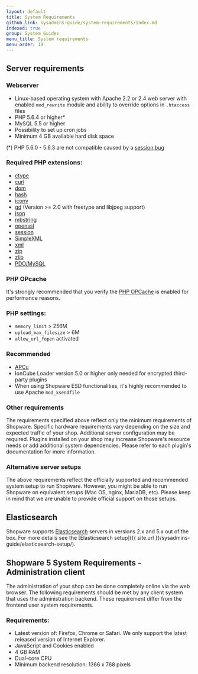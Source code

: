 ```yaml
---
layout: default
title: System Requirements
github_link: sysadmins-guide/system-requirements/index.md
indexed: true
group: System Guides
menu_title: System requirements
menu_order: 10
---
```

## Server requirements

### Webserver 

- Linux-based operating system with Apache 2.2 or 2.4 web server with enabled  `mod_rewrite` module and ability to override options in `.htaccess` files
- PHP 5.6.4 or higher*
- MySQL 5.5 or higher
- Possibility to set up cron jobs
- Minimum 4 GB available hard disk space

 (\*) PHP 5.6.0 - 5.6.3 are not compatible caused by a [session bug](https://bugs.php.net/bug.php?id=68331)

### Required PHP extensions:

-   <a href="http://php.net/manual/en/book.ctype.php" target="_blank">ctype</a>
-   <a href="http://php.net/manual/en/book.curl.php" target="_blank">curl</a>
-   <a href="http://php.net/manual/en/book.dom.php" target="_blank">dom</a>
-   <a href="http://php.net/manual/en/book.hash.php" target="_blank">hash</a>
-   <a href="http://php.net/manual/en/book.iconv.php" target="_blank">iconv</a>
-   <a href="http://php.net/manual/en/book.image.php" target="_blank">gd</a> (Version >= 2.0 with freetype and libjpeg support)
-   <a href="http://php.net/manual/en/book.json.php" target="_blank">json</a>
-   <a href="http://php.net/manual/en/book.mbstring.php" target="_blank">mbstring</a>
-   <a href="http://php.net/manual/en/book.openssl.php" target="_blank">openssl</a>
-   <a href="http://php.net/manual/en/book.session.php" target="_blank">session</a>
-   <a href="http://php.net/manual/en/book.simplexml.php" target="_blank">SimpleXML</a>
-   <a href="http://php.net/manual/en/book.xml.php" target="_blank">xml</a>
-   <a href="http://php.net/manual/en/book.zip.php" target="_blank">zip</a>
-   <a href="http://php.net/manual/en/book.zlib.php" target="_blank">zlib</a>
-   <a href="http://php.net/manual/en/ref.pdo-mysql.php" target="_blank">PDO/MySQL</a>

### PHP OPcache

It's strongly recommended that you verify the <a href="https://secure.php.net/manual/en/book.opcache.php" target="_blank">PHP OPCache</a> is enabled for performance reasons.

### PHP settings:

- `memory_limit` > 256M
- `upload_max_filesize` > 6M
- `allow_url_fopen` activated

### Recommended
 
- <a href="https://secure.php.net/manual/en/book.apcu.php" target="_blank">APCu</a> 
- IonCube Loader version 5.0 or higher only needed for encrypted third-party plugins
- When using Shopware ESD functionalities, it's highly recommended to use Apache `mod_xsendfile`

### Other requirements

The requirements specified above reflect only the minimum requirements of Shopware. Specific hardware requirements vary depending on the size and expected traffic of your shop. Additional server configuration may be required. Plugins installed on your shop may increase Shopware's resource needs or add additional system dependencies. Please refer to each plugin's documentation for more information.

### Alternative server setups

The above requirements reflect the officially supported and recommended system setup to run Shopware. However, you might be able to run Shopware on equivalent setups (Mac OS, nginx, MariaDB, etc). Please keep in mind that we are unable to provide official support on those setups.

## Elasticsearch

Shopware supports [Elasticsearch](https://www.elastic.co/products/elasticsearch) servers in versions 2.x and 5.x out of the box. 
For more details see the [Elasticsearch setup]({{ site.url }}/sysadmins-guide/elasticsearch-setup/).

## Shopware 5 System Requirements - Administration client

The administration of your shop can be done completely online via the web browser. The following requirements should be met by any client system that uses the administration backend. These requirement differ from the frontend user system requirements.

### Requirements:

- Latest version of: Firefox, Chrome or Safari. We only support the latest released version of Internet Explorer.
- JavaScript and Cookies enabled
- 4 GB RAM
- Dual-core CPU
- Minimum backend resolution:  1366 x 768 pixels

